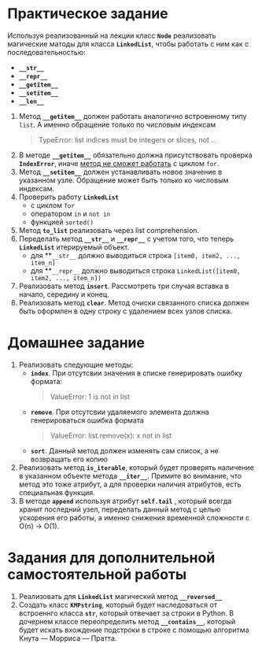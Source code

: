 # Практическое задание

Используя реализованный на лекции класс **`Node`** реализовать магические матоды для класса **`LinkedList`**, 
чтобы работать с ним как с последовательностью:
- **`__str__`**
- **`__repr__`**
- **`__getitem__`**
- **`__setitem__`** 
- **`__len__`**

1. Метод **`__getitem__`** должен работать аналогично встроенному типу `list`. 
А именно обращение только по числовым индексам
    > TypeError: list indices must be integers or slices, not ...
2. В методе **`__getitem__`** обязательно должна присутствовать проверка **`IndexError`**, 
иначе [метод не сможет работать](https://colab.research.google.com/drive/1grVQ0zHUgE5ufVqH4PNxlr-6SZEw83KQ#scrollTo=jhsrEtxJDfxZ)
с циклом `for`.
3. Метод **`__setitem__`** должен устанавливать новое значение в указанном узле. 
Обращение может быть только ко числовым индексам.
4. Проверить работу **`LinkedList`** 
    - c циклом `for`
    - оператором `in` и `not in`
    - функцией `sorted()`
5. Метод **`to_list`** реализовать через list comprehension.
6. Переделать метод **`__str__`** и **`__repr__`** с учетом того, что теперь **`LinkedList`** итерируемый объект.
    - для **`__str__` должно выводиться строка `[item0, item2, ..., item_n]`
    - для **`__repr__` должно выводиться строка `LinkedList([item0, item2, ..., item_n])`
7. Реализовать метод **`insert`**. Рассмотреть три случая вставка в начало, середину и конец.
8. Реализовать метод **`clear`**. Метод очиски связанного списка должен быть оформлен в одну строку с 
удалением всех узлов списка.

# Домашнее задание
1. Реализовать следующие методы:
    - **`index`**. При отсутсвии значения в списке генерировать ошибку формата:
        > ValueError: 1 is not in list
    - **`remove`**. При отсутсвии удаляемого элемента должна генерироваться ошибка формата
        > ValueError: list.remove(x): x not in list
    - **`sort`**. Данный метод должен изменять сам список, а не возвращать его копию
2. Реализовать метод **`is_iterable`**, который будет проверять наличение в указанном объекте метода **`__iter__`**.
Примите во внимание, что метод это тоже атрибут, а для проверки наличия атрибутов, есть специальная функция.
3. В методе **`append`** используя атрибут **`self.tail`** , который всегда хранит последний узел, переделать данный 
метод с целью ускорения его работы, а именно снижения временной сложности с O(n) -> O(1).

# Задания для дополнительной самостоятельной работы
1. Реализовать для **`LinkedList`** магический метод **`__reversed__`**
2. Создать класс **`KMPstring`**, который будет наследоваться от встроеннго класса **`str`**, который отвечает за строки
в Python. В дочернем классе переопределить метод **`__contains__`**, который будет искать вхождение подстроки в строке с 
помощью алгоритма Кнута — Морриса — Пратта.




    




